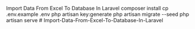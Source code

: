 

Import Data From Excel To Database In Laravel
composer install 
cp .env.example .env
php artisan key:generate 
php artisan migrate --seed
php artisan serve
#   I m p o r t - D a t a - F r o m - E x c e l - T o - D a t a b a s e - I n - L a r a v e l  
 